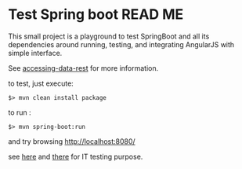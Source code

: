 Test Spring boot
READ ME
=======

This small project is a playground to test SpringBoot and all its dependencies around running, testing, and integrating AngularJS with simple interface.

See [accessing-data-rest](https://spring.io/guides/gs/accessing-data-rest/) for more information.

to test, just execute:

    $> mvn clean install package
    
to run :

    $> mvn spring-boot:run

and try browsing [http://localhost:8080/](http://localhost:8080/ "click to open local spring instance")



see [here](http://g00glen00b.be/spring-boot-rest-assured/) and [there](http://www.jayway.com/2014/07/04/integration-testing-a-spring-boot-application/) for  IT testing purpose.